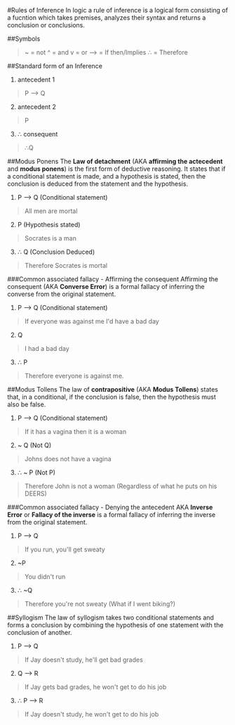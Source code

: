 #Rules of Inference
In logic a rule of inference is a logical form consisting of a fucntion which takes premises, analyzes their syntax and returns a conclusion or conclusions. 

##Symbols
> ~ = not
> ^ = and
> v = or
> --> = If then/Implies
> ∴ = Therefore

##Standard form of an Inference
1. antecedent 1 

> P --> Q

2. antecedent 2 

> P

3. ∴ consequent

>  ∴Q




##Modus Ponens
The **Law of detachment** (AKA **affirming the actecedent** and **modus ponens**) is the first form of deductive reasoning. It states that if a conditional statement is made, and a hypothesis is stated, then the conclusion is deduced from the statement and the hypothesis.

1. P --> Q (Conditional statement)

> All men are mortal

2. P (Hypothesis stated)

>    Socrates is a man

3. ∴ Q (Conclusion Deduced)

>    Therefore Socrates is mortal

###Common associated fallacy - Affirming the consequent 
Affirming the consequent (AKA **Converse Error**) is a formal fallacy of inferring the converse from the original statement.

1. P --> Q (Conditional statement)

> If everyone was against me I'd have a bad day 

2. Q 

> I had a bad day 

3.  ∴ P

> Therefore everyone is against me. 




##Modus Tollens
The law of **contrapositive** (AKA **Modus Tollens**) states that, in a conditional, if the conclusion is false, then the hypothesis must also be false.

1. P --> Q (Conditional statement) 

> If it has a vagina then it is a woman

2. ~ Q (Not Q) 

> Johns does not have a vagina

3. ∴ ~ P (Not P)

>  Therefore John is not a woman (Regardless of what he puts on his DEERS)

###Common associated fallacy - Denying the antecedent
AKA **Inverse Error** or **Fallacy of the inverse** is a formal fallacy of inferring the inverse from the original statement.

1. P --> Q

> If you run, you'll get sweaty 

2. ~P 

> You didn't run

3. ∴ ~Q

> Therefore you're not sweaty (What if I went biking?)



##Syllogism
The law of syllogism takes two conditional statements and forms a conclusion by combining the hypothesis of one statement with the conclusion of another.

1. P --> Q

>  If Jay doesn't study, he'll get bad grades

2. Q --> R

>  If Jay gets bad grades, he won't get to do his job

3. ∴ P --> R

>  If Jay doesn't study, he won't get to do his job


